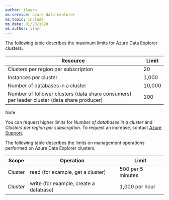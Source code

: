 ```yaml
---
author: ilayrn
ms.service: azure-data-explorer
ms.topic: include
ms.date: 01/20/2020
ms.author: ilayr
---
```


The following table describes the maximum limits for Azure Data Explorer clusters.

| Resource | Limit |
| --- | --- |
| Clusters per region per subscription | 20 |
| Instances per cluster | 1,000 | 
| Number of databases in a cluster | 10,000 |
| Number of follower clusters (data share consumers) per leader cluster (data share producer) | 100 |

> [!NOTE]
> You can request higher limits for *Number of databases in a cluster* and *Clusters per region per subscription*. To request an increase, contact [Azure Support](https://azure.microsoft.com/support/legal/faq/).

The following table describes the limits on management operations performed on Azure Data Explorer clusters.

| Scope | Operation | Limit |
| --- | --- | --- |
| Cluster | read (for example, get a cluster) | 500 per 5 minutes |
| Cluster | write (for example, create a database) | 1,000 per hour |


